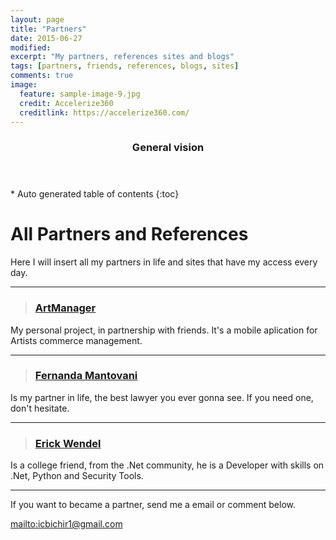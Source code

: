 ```yaml
---
layout: page
title: "Partners"
date: 2015-06-27
modified:
excerpt: "My partners, references sites and blogs"
tags: [partners, friends, references, blogs, sites]
comments: true
image:
  feature: sample-image-9.jpg
  credit: Accelerize360
  creditlink: https://accelerize360.com/
---
```


<section id="table-of-contents" class="toc">
  <header>
    <h3>General vision</h3>
  </header>
<div id="drawer" markdown="1">
*  Auto generated table of contents
{:toc}
</div>
</section><!-- /#table-of-contents -->

# All Partners and References

Here I will insert all my partners in life and sites that have my access every day.

******

> ###  <a href="http://artmanager.com.br/" target="_blank">ArtManager</a>

 My personal project, in partnership with friends. It's a mobile aplication for Artists commerce management.

******

> ### <a href="https://br.linkedin.com/in/fernandamantovani" target="_blank">Fernanda Mantovani</a>

 Is my partner in life, the best lawyer you ever gonna see. If you need one, don't hesitate.

******

> ### <a href="https://br.linkedin.com/in/fernandamantovani" target="_blank">Erick Wendel</a>

 Is a college friend, from the .Net community, he is a Developer with skills on .Net, Python and Security Tools.

******

If you want to became a partner, send me a email or comment below.

<mailto:icbichir1@gmail.com>
